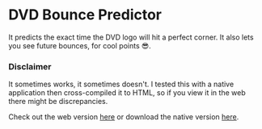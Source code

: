 # DVD Bounce Predictor

It predicts the exact time the DVD logo will hit a perfect corner. It also lets you see future bounces, for cool points
😎.

### Disclaimer

It sometimes works, it sometimes doesn't. I tested this with a native application then cross-compiled it to HTML, so if you view it in the web there might be discrepancies.

Check out the web version [here](https://rbansal.dev/dvd-logo-predictor) or download the native version [here](https://github.com/Rohan-Bansal/dvd-bounce-predictor/releases).